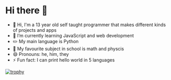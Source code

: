 # Hi there 👋

- 👋 Hi, I'm a 13 year old self taught programmer that makes different kinds of projects and apps
- 🌱 I’m currently learning JavaScript and web development
- ✏️ My main language is Python
- 📖 My favourite subject in school is math and physcis
- 😄 Pronouns: he, him, they
- ⚡ Fun fact: I can print hello world in 5 languages

[![trophy](https://github-profile-trophy.vercel.app/?username=callmetan7&theme=onedark&column=3&margin-w=15&margin-h=15)](https://github.com/ryo-ma/github-profile-trophy)


